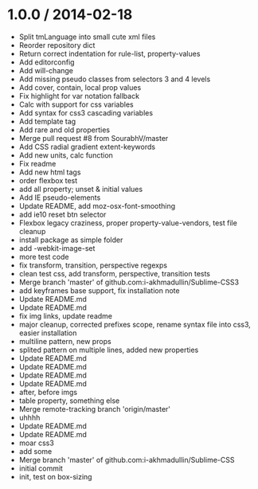 
1.0.0 / 2014-02-18
==================

 * Split tmLanguage into small cute xml files
 * Reorder repository dict
 * Return correct indentation for rule-list, property-values
 * Add editorconfig
 * Add will-change
 * Add missing pseudo classes from selectors 3 and 4 levels
 * Add cover, contain, local prop values
 * Fix highlight for var notation fallback
 * Calc with support for css variables
 * Add syntax for css3 cascading variables
 * Add template tag
 * Add rare and old properties
 * Merge pull request #8 from SourabhV/master
 * Add CSS radial gradient extent-keywords
 * Add new units, calc function
 * Fix readme
 * Add new html tags
 * order flexbox test
 * add all property; unset & initial values
 * Add IE pseudo-elements
 * Update README, add moz-osx-font-smoothing
 * add ie10 reset btn selector
 * Flexbox legacy craziness, proper property-value-vendors, test file cleanup
 * install package as simple folder
 * add -webkit-image-set
 * more test code
 * fix transform, transition, perspective regexps
 * clean test css, add transform, perspective, transition tests
 * Merge branch 'master' of github.com:i-akhmadullin/Sublime-CSS3
 * add keyframes base support, fix installation note
 * Update README.md
 * Update README.md
 * fix img links, update readme
 * major cleanup, corrected prefixes scope, rename syntax file into css3, easier installation
 * multiline pattern, new props
 * splited pattern on multiple lines, added new properties
 * Update README.md
 * Update README.md
 * Update README.md
 * Update README.md
 * after, before imgs
 * table property, something else
 * Merge remote-tracking branch 'origin/master'
 * uhhhh
 * Update README.md
 * Update README.md
 * moar css3
 * add some
 * Merge branch 'master' of github.com:i-akhmadullin/Sublime-CSS
 * initial commit
 * init, test on box-sizing
